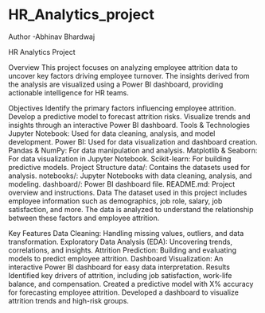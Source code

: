 # HR_Analytics_project
Author -Abhinav Bhardwaj

HR Analytics Project

Overview
This project focuses on analyzing employee attrition data to uncover key factors driving employee turnover. The insights derived from the analysis are visualized using a Power BI dashboard, providing actionable intelligence for HR teams.

Objectives
Identify the primary factors influencing employee attrition.
Develop a predictive model to forecast attrition risks.
Visualize trends and insights through an interactive Power BI dashboard.
Tools & Technologies
Jupyter Notebook: Used for data cleaning, analysis, and model development.
Power BI: Used for data visualization and dashboard creation.
Pandas & NumPy: For data manipulation and analysis.
Matplotlib & Seaborn: For data visualization in Jupyter Notebook.
Scikit-learn: For building predictive models.
Project Structure
data/: Contains the datasets used for analysis.
notebooks/: Jupyter Notebooks with data cleaning, analysis, and modeling.
dashboard/: Power BI dashboard file.
README.md: Project overview and instructions.
Data
The dataset used in this project includes employee information such as demographics, job role, salary, job satisfaction, and more. The data is analyzed to understand the relationship between these factors and employee attrition.

Key Features
Data Cleaning: Handling missing values, outliers, and data transformation.
Exploratory Data Analysis (EDA): Uncovering trends, correlations, and insights.
Attrition Prediction: Building and evaluating models to predict employee attrition.
Dashboard Visualization: An interactive Power BI dashboard for easy data interpretation.
Results
Identified key drivers of attrition, including job satisfaction, work-life balance, and compensation.
Created a predictive model with X% accuracy for forecasting employee attrition.
Developed a dashboard to visualize attrition trends and high-risk groups.
